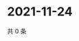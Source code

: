 # 2021-11-24

共 0 条

<!-- BEGIN WEIBO -->
<!-- 最后更新时间 Wed Nov 24 2021 23:09:29 GMT+0800 (China Standard Time) -->

<!-- END WEIBO -->
